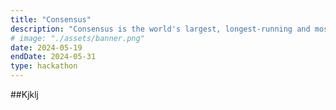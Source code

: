```yaml
---
title: "Consensus"
description: "Consensus is the world's largest, longest-running and most influential gathering that brings together all sides of the cryptocurrency, blockchain and Web3 community."
# image: "./assets/banner.png"
date: 2024-05-19
endDate: 2024-05-31
type: hackathon
---
```


##Kjklj
